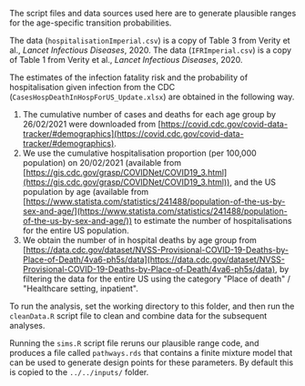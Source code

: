 The script files and data sources used here are to generate plausible ranges for the age-specific transition probabilities.

The data (`hospitalisationImperial.csv`) is a copy of Table 3 from Verity et al., *Lancet Infectious Diseases*, 2020. The data (`IFRImperial.csv`) is a copy of Table 1 from Verity et al., *Lancet Infectious Diseases*, 2020. 

The estimates of the infection fatality risk and the probability of hospitalisation given infection from the CDC (`CasesHospDeathInHospForUS_Update.xlsx`) are  obtained in the following way.

1. The cumulative number of cases and deaths for each age group by 26/02/2021 were downloaded from [https://covid.cdc.gov/covid-data-tracker/#demographics](https://covid.cdc.gov/covid-data-tracker/#demographics).
2. We use the cumulative hospitalisation proportion (per 100,000 population) on 20/02/2021 (available from [https://gis.cdc.gov/grasp/COVIDNet/COVID19_3.html](https://gis.cdc.gov/grasp/COVIDNet/COVID19_3.html)), and the US population by age (available from [https://www.statista.com/statistics/241488/population-of-the-us-by-sex-and-age/](https://www.statista.com/statistics/241488/population-of-the-us-by-sex-and-age/)) to estimate the number of hospitalisations for the entire US population.
3. We obtain the number of in hospital deaths by age group from [https://data.cdc.gov/dataset/NVSS-Provisional-COVID-19-Deaths-by-Place-of-Death/4va6-ph5s/data](https://data.cdc.gov/dataset/NVSS-Provisional-COVID-19-Deaths-by-Place-of-Death/4va6-ph5s/data), by filtering the data for the entire US using the category "Place of death" / "Healthcare setting, inpatient". 

To run the analysis, set the working directory to this folder, and then run the `cleanData.R` script file to clean and combine data for the subsequent analyses.

Running the `sims.R` script file reruns our plausible range code, and produces a file called `pathways.rds` that contains a finite mixture model that can be used to generate design points for these parameters. By default this is copied to the `../../inputs/` folder.
